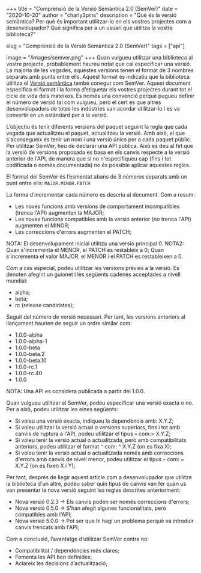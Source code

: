 +++
title = "Comprensió de la Versió Semàntica 2.0 (SemVer)"
date = "2020-10-20"
author = "charly3pins"
description = "Què és la versió semàntica? Per què és important utilitzar-lo en els vostres projectes com a desenvolupador? Què significa per a un usuari que utilitza la vostra biblioteca?"

slug = "Comprensió de la Versió Semàntica 2.0 (SemVer)"
tags = ["api"]

image = "/images/semver.png"
+++
Quan vulgueu utilitzar una biblioteca al vostre projecte, probablement haureu notat que cal especificar una versió. La majoria de les vegades, aquestes versions tenen el format de 3 nombres separats amb punts entre ells. Aquest format és indicatiu que la biblioteca utilitza el [Versió semàntica](https://semver.org) també conegut com SemVer. Aquest document especifica el format i la forma d’etiquetar els vostres projectes durant tot el cicle de vida dels mateixos. És només una convenció perquè pugueu definir el número de versió tal com vulgueu, però el cert és que altres desenvolupadors de totes les indústries van acordar utilitzar-lo i es va convertir en un estàndard per a la versió.

L’objectiu és tenir diferents versions del paquet seguint la regla que cada vegada que actualitzeu el paquet, actualitzeu la versió. Amb això, el que s'aconsegueix és tenir un nom i una versió únics per a cada paquet públic. Per utilitzar SemVer, heu de declarar una API pública. Això es deu al fet que la versió de versions proposada es basa en els canvis respecte a la versió anterior de l'API, de manera que si no n'especifiqueu cap (fins i tot codificada o només documentada) no és possible aplicar aquestes regles.

El format del SemVer és l’esmentat abans de 3 números separats amb un punt entre ells:
`MAJOR.MINOR.PATCH`

La forma d’incrementar cada número es descriu al document. Com a resum:
- Les noves funcions amb versions de comportament incompatibles (trenca l'API) augmenten la MAJOR;
- Les noves funcions compatibles amb la versió anterior (no trenca l'API) augmenten el MINOR;
- Les correccions d'errors augmenten el PATCH;

NOTA: El desenvolupament inicial utilitza una versió principal 0.
NOTA2: Quan s'incrementa el MENOR, el PATCH es restableix a 0; Quan s'incrementa el valor MAJOR, el MENOR i el PATCH es restableixen a 0.

Com a cas especial, podeu utilitzar les versions prèvies a la versió. Es denoten afegint un guionet i les següents cadenes acceptades a nivell mundial:
- alpha;
- beta;
- rc (release candidates);

Seguit del número de versió necessari. Per tant, les versions anteriors al llançament haurien de seguir un ordre similar com:
- 1.0.0-alpha
- 1.0.0-alpha-1
- 1.0.0-beta
- 1.0.0-beta.2
- 1.0.0-beta.10
- 1.0.0-rc.1
- 1.0.0-rc.40
- 1.0.0

NOTA: Una API es considera publicada a partir del 1.0.0.

Quan vulgueu utilitzar el SemVer, podeu especificar una versió exacta o no. Per a això, podeu utilitzar les eines següents:
- Si voleu una versió exacta, indiqueu la dependència amb: X.Y.Z;
- Si voleu utilitzar la versió actual o versions superiors, fins i tot amb canvis de ruptura a l'API, podeu utilitzar el tipus `>` com:> X.Y.Z;
- Si voleu tenir la versió actual o actualitzada, però amb compatibilitats anteriors, podeu utilitzar el format `^` com: ^ X.Y.Z (on es fixa X);
- Si voleu tenir la versió actual o actualitzada només amb correccions d'errors amb canvis de nivell menor, podeu utilitzar el tipus `~` com: ~ X.Y.Z (on es fixen X i Y);

Per tant, després de llegir aquest article com a desenvolupador que utilitza la biblioteca d'un altre, podeu saber quin tipus de canvis van fer quan us van presentar la nova versió seguint les regles descrites anteriorment:
- Nova versió 0.2.3 → Els canvis poden ser només correccions d'errors;
- Nova versió 0.5.0 → S'han afegit algunes funcionalitats, però compatibles amb l'API;
- Nova versió 5.0.0 → Pot ser que hi hagi un problema perquè va introduir canvis trencats amb l'API;

Com a conclusió, l’avantatge d’utilitzar SemVer contra no:
- Compatibilitat / dependències més clares;
- Fomenta les API ben definides;
- Aclareix les decisions d’actualització;
